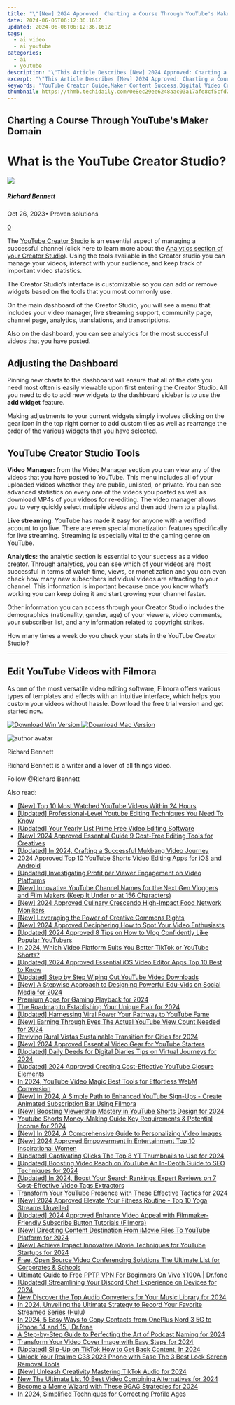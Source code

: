 ```yaml
---
title: "\"[New] 2024 Approved  Charting a Course Through YouTube's Maker Domain\""
date: 2024-06-05T06:12:36.161Z
updated: 2024-06-06T06:12:36.161Z
tags:
  - ai video
  - ai youtube
categories:
  - ai
  - youtube
description: "\"This Article Describes [New] 2024 Approved: Charting a Course Through YouTube's Maker Domain\""
excerpt: "\"This Article Describes [New] 2024 Approved: Charting a Course Through YouTube's Maker Domain\""
keywords: "YouTube Creator Guide,Maker Content Success,Digital Video Crafting,Online Video Makers,Channel Building Tips,Vlogography Essentials,Media Production Growth"
thumbnail: https://thmb.techidaily.com/0e8ec29ee6248aac03a17afe8cf5cfd2ec9d4e36dfc8648cae868f4622fb576a.jpg
---
```


## Charting a Course Through YouTube's Maker Domain

# What is the YouTube Creator Studio?

![](https://images.wondershare.com/filmora/article-images/richard-bennett.jpg)

##### Richard Bennett

 Oct 26, 2023• Proven solutions

[0](#commentsBoxSeoTemplate)

The [YouTube Creator Studio](https://tools.techidaily.com/wondershare/filmora/download/) is an essential aspect of managing a successful channel (click here to learn more about the [Analytics section of your Creator Studio](https://tools.techidaily.com/wondershare/filmora/download/)). Using the tools available in the Creator studio you can manage your videos, interact with your audience, and keep track of important video statistics.

The Creator Studio’s interface is customizable so you can add or remove widgets based on the tools that you most commonly use.

On the main dashboard of the Creator Studio, you will see a menu that includes your video manager, live streaming support, community page, channel page, analytics, translations, and transcriptions.

Also on the dashboard, you can see analytics for the most successful videos that you have posted.

## Adjusting the Dashboard

Pinning new charts to the dashboard will ensure that all of the data you need most often is easily viewable upon first entering the Creator Studio. All you need to do to add new widgets to the dashboard sidebar is to use the **add widget** feature.

Making adjustments to your current widgets simply involves clicking on the gear icon in the top right corner to add custom tiles as well as rearrange the order of the various widgets that you have selected.

## YouTube Creator Studio Tools

**Video Manager:** from the Video Manager section you can view any of the videos that you have posted to YouTube. This menu includes all of your uploaded videos whether they are public, unlisted, or private. You can see advanced statistics on every one of the videos you posted as well as download MP4s of your videos for re-editing. The video manager allows you to very quickly select multiple videos and then add them to a playlist.

**Live streaming**: YouTube has made it easy for anyone with a verified account to go live. There are even special monetization features specifically for live streaming. Streaming is especially vital to the gaming genre on YouTube.

**Analytics:** the analytic section is essential to your success as a video creator. Through analytics, you can see which of your videos are most successful in terms of watch time, views, or monetization and you can even check how many new subscribers individual videos are attracting to your channel. This information is important because once you know what’s working you can keep doing it and start growing your channel faster.

Other information you can access through your Creator Studio includes the demographics (nationality, gender, age) of your viewers, video comments, your subscriber list, and any information related to copyright strikes.

How many times a week do you check your stats in the YouTube Creator Studio?

---

## Edit YouTube Videos with Filmora

As one of the most versatile video editing software, Filmora offers various types of templates and effects with an intuitive interface, which helps you custom your videos without hassle. Download the free trial version and get started now.

[![Download Win Version](https://images.wondershare.com/filmora/guide/download-btn-win.jpg) ](https://tools.techidaily.com/wondershare/filmora/download/) [![Download Mac Version](https://images.wondershare.com/filmora/guide/download-btn-mac.jpg) ](https://tools.techidaily.com/wondershare/filmora/download/)

![author avatar](https://images.wondershare.com/filmora/article-images/richard-bennett.jpg)

Richard Bennett

Richard Bennett is a writer and a lover of all things video.

Follow @Richard Bennett

<span class="atpl-alsoreadstyle">Also read:</span>
<div><ul>
<li><a href="https://facebook-record-videos.techidaily.com/new-top-10-most-watched-youtube-videos-within-24-hours/"><u>[New] Top 10 Most Watched YouTube Videos Within 24 Hours</u></a></li>
<li><a href="https://facebook-record-videos.techidaily.com/updated-professional-level-youtube-editing-techniques-you-need-to-know/"><u>[Updated] Professional-Level Youtube Editing Techniques You Need To Know</u></a></li>
<li><a href="https://facebook-record-videos.techidaily.com/updated-your-yearly-list-prime-free-video-editing-software/"><u>[Updated] Your Yearly List  Prime Free Video Editing Software</u></a></li>
<li><a href="https://facebook-record-videos.techidaily.com/new-2024-approved-essential-guide-9-cost-free-editing-tools-for-creatives/"><u>[New] 2024 Approved  Essential Guide  9 Cost-Free Editing Tools for Creatives</u></a></li>
<li><a href="https://facebook-record-videos.techidaily.com/updated-in-2024-crafting-a-successful-mukbang-video-journey/"><u>[Updated] In 2024, Crafting a Successful Mukbang Video Journey</u></a></li>
<li><a href="https://facebook-record-videos.techidaily.com/2024-approved-top-10-youtube-shorts-video-editing-apps-for-ios-and-android/"><u>2024 Approved  Top 10 YouTube Shorts Video Editing Apps for iOS and Android</u></a></li>
<li><a href="https://facebook-record-videos.techidaily.com/updated-investigating-profit-per-viewer-engagement-on-video-platforms/"><u>[Updated] Investigating Profit per Viewer Engagement on Video Platforms</u></a></li>
<li><a href="https://facebook-record-videos.techidaily.com/new-innovative-youtube-channel-names-for-the-next-gen-vloggers-and-film-makers-keep-it-under-or-at-156-characters/"><u>[New] Innovative YouTube Channel Names for the Next Gen Vloggers and Film Makers (Keep It Under or at 156 Characters)</u></a></li>
<li><a href="https://facebook-record-videos.techidaily.com/new-2024-approved-culinary-crescendo-high-impact-food-network-monikers/"><u>[New] 2024 Approved  Culinary Crescendo  High-Impact Food Network Monikers</u></a></li>
<li><a href="https://facebook-record-videos.techidaily.com/new-leveraging-the-power-of-creative-commons-rights/"><u>[New] Leveraging the Power of Creative Commons Rights</u></a></li>
<li><a href="https://facebook-record-videos.techidaily.com/new-2024-approved-deciphering-how-to-spot-your-video-enthusiasts/"><u>[New] 2024 Approved  Deciphering How to Spot Your Video Enthusiasts</u></a></li>
<li><a href="https://facebook-record-videos.techidaily.com/updated-2024-approved-8-tips-on-how-to-vlog-confidently-like-popular-youtubers/"><u>[Updated] 2024 Approved  8 Tips on How to Vlog Confidently Like Popular YouTubers</u></a></li>
<li><a href="https://facebook-record-videos.techidaily.com/in-2024-which-video-platform-suits-you-better-tiktok-or-youtube-shorts/"><u>In 2024, Which Video Platform Suits You Better  TikTok or YouTube Shorts?</u></a></li>
<li><a href="https://facebook-record-videos.techidaily.com/updated-2024-approved-essential-ios-video-editor-apps-top-10-best-to-know/"><u>[Updated] 2024 Approved  Essential iOS Video Editor Apps  Top 10 Best to Know</u></a></li>
<li><a href="https://facebook-record-videos.techidaily.com/updated-step-by-step-wiping-out-youtube-video-downloads/"><u>[Updated] Step by Step  Wiping Out YouTube Video Downloads</u></a></li>
<li><a href="https://facebook-record-videos.techidaily.com/new-a-stepwise-approach-to-designing-powerful-edu-vids-on-social-media-for-2024/"><u>[New] A Stepwise Approach to Designing Powerful Edu-Vids on Social Media for 2024</u></a></li>
<li><a href="https://facebook-record-videos.techidaily.com/premium-apps-for-gaming-playback-for-2024/"><u>Premium Apps for Gaming Playback for 2024</u></a></li>
<li><a href="https://facebook-record-videos.techidaily.com/the-roadmap-to-establishing-your-unique-flair-for-2024/"><u>The Roadmap to Establishing Your Unique Flair for 2024</u></a></li>
<li><a href="https://facebook-record-videos.techidaily.com/updated-harnessing-viral-power-your-pathway-to-youtube-fame/"><u>[Updated] Harnessing Viral Power  Your Pathway to YouTube Fame</u></a></li>
<li><a href="https://facebook-record-videos.techidaily.com/new-earning-through-eyes-the-actual-youtube-view-count-needed-for-2024/"><u>[New] Earning Through Eyes  The Actual YouTube View Count Needed for 2024</u></a></li>
<li><a href="https://facebook-record-videos.techidaily.com/reviving-rural-vistas-sustainable-transition-for-cities-for-2024/"><u>Reviving Rural Vistas  Sustainable Transition for Cities for 2024</u></a></li>
<li><a href="https://facebook-record-videos.techidaily.com/new-2024-approved-essential-video-gear-for-youtube-starters/"><u>[New] 2024 Approved  Essential Video Gear for YouTube Starters</u></a></li>
<li><a href="https://facebook-record-videos.techidaily.com/updated-daily-deeds-for-digital-diaries-tips-on-virtual-journeys-for-2024/"><u>[Updated] Daily Deeds for Digital Diaries  Tips on Virtual Journeys for 2024</u></a></li>
<li><a href="https://facebook-record-videos.techidaily.com/updated-2024-approved-creating-cost-effective-youtube-closure-elements/"><u>[Updated] 2024 Approved  Creating Cost-Effective YouTube Closure Elements</u></a></li>
<li><a href="https://facebook-record-videos.techidaily.com/in-2024-youtube-video-magic-best-tools-for-effortless-webm-conversion/"><u>In 2024, YouTube Video Magic  Best Tools for Effortless WebM Conversion</u></a></li>
<li><a href="https://facebook-record-videos.techidaily.com/new-in-2024-a-simple-path-to-enhanced-youtube-sign-ups-create-animated-subscription-bar-using-filmora/"><u>[New] In 2024, A Simple Path to Enhanced YouTube Sign-Ups - Create Animated Subscription Bar Using Filmora</u></a></li>
<li><a href="https://facebook-record-videos.techidaily.com/new-boosting-viewership-mastery-in-youtube-shorts-design-for-2024/"><u>[New] Boosting Viewership  Mastery in YouTube Shorts Design for 2024</u></a></li>
<li><a href="https://facebook-record-videos.techidaily.com/youtube-shorts-money-making-guide-key-requirements-and-potential-income-for-2024/"><u>Youtube Shorts Money-Making Guide  Key Requirements & Potential Income for 2024</u></a></li>
<li><a href="https://facebook-record-videos.techidaily.com/new-in-2024-a-comprehensive-guide-to-personalizing-video-images/"><u>[New] In 2024, A Comprehensive Guide to Personalizing Video Images</u></a></li>
<li><a href="https://facebook-record-videos.techidaily.com/new-2024-approved-empowerment-in-entertainment-top-10-inspirational-women/"><u>[New] 2024 Approved  Empowerment in Entertainment  Top 10 Inspirational Women</u></a></li>
<li><a href="https://facebook-record-videos.techidaily.com/updated-captivating-clicks-the-top-8-yt-thumbnails-to-use-for-2024/"><u>[Updated] Captivating Clicks  The Top 8 YT Thumbnails to Use for 2024</u></a></li>
<li><a href="https://facebook-record-videos.techidaily.com/updated-boosting-video-reach-on-youtube-an-in-depth-guide-to-seo-techniques-for-2024/"><u>[Updated] Boosting Video Reach on YouTube  An In-Depth Guide to SEO Techniques for 2024</u></a></li>
<li><a href="https://facebook-record-videos.techidaily.com/updated-in-2024-boost-your-search-rankings-expert-reviews-on-7-cost-effective-video-tags-extractors/"><u>[Updated] In 2024, Boost Your Search Rankings  Expert Reviews on 7 Cost-Effective Video Tags Extractors</u></a></li>
<li><a href="https://facebook-record-videos.techidaily.com/transform-your-youtube-presence-with-these-effective-tactics-for-2024/"><u>Transform Your YouTube Presence with These Effective Tactics for 2024</u></a></li>
<li><a href="https://facebook-record-videos.techidaily.com/new-2024-approved-elevate-your-fitness-routine-top-10-yoga-streams-unveiled/"><u>[New] 2024 Approved  Elevate Your Fitness Routine - Top 10 Yoga Streams Unveiled</u></a></li>
<li><a href="https://facebook-record-videos.techidaily.com/updated-2024-approved-enhance-video-appeal-with-filmmaker-friendly-subscribe-button-tutorials-filmora/"><u>[Updated] 2024 Approved  Enhance Video Appeal with Filmmaker-Friendly Subscribe Button Tutorials (Filmora)</u></a></li>
<li><a href="https://facebook-record-videos.techidaily.com/new-directing-content-destination-from-imovie-files-to-youtube-platform-for-2024/"><u>[New] Directing Content Destination  From iMovie Files To YouTube Platform for 2024</u></a></li>
<li><a href="https://facebook-record-videos.techidaily.com/new-achieve-impact-innovative-imovie-techniques-for-youtube-startups-for-2024/"><u>[New] Achieve Impact  Innovative iMovie Techniques for YouTube Startups for 2024</u></a></li>
<li><a href="https://digital-screen-recording.techidaily.com/free-open-source-video-conferencing-solutions-the-ultimate-list-for-corporates-and-schools/"><u>Free, Open Source Video Conferencing Solutions  The Ultimate List for Corporates & Schools</u></a></li>
<li><a href="https://fake-location.techidaily.com/ultimate-guide-to-free-pptp-vpn-for-beginners-on-vivo-y100a-drfone-by-drfone-virtual-android/"><u>Ultimate Guide to Free PPTP VPN For Beginners On Vivo Y100A | Dr.fone</u></a></li>
<li><a href="https://discord-videos.techidaily.com/updated-streamlining-your-discord-chat-experience-on-devices-for-2024/"><u>[Updated] Streamlining Your Discord Chat Experience on Devices for 2024</u></a></li>
<li><a href="https://ai-video-tools.techidaily.com/new-discover-the-top-audio-converters-for-your-music-library-for-2024/"><u>New Discover the Top Audio Converters for Your Music Library for 2024</u></a></li>
<li><a href="https://digital-screen-recording.techidaily.com/in-2024-unveiling-the-ultimate-strategy-to-record-your-favorite-streamed-series-hulu/"><u>In 2024, Unveiling the Ultimate Strategy to Record Your Favorite Streamed Series (Hulu)</u></a></li>
<li><a href="https://android-transfer.techidaily.com/in-2024-5-easy-ways-to-copy-contacts-from-oneplus-nord-3-5g-to-iphone-14-and-15-drfone-by-drfone-transfer-from-android-transfer-from-android/"><u>In 2024, 5 Easy Ways to Copy Contacts from OnePlus Nord 3 5G to iPhone 14 and 15 | Dr.fone</u></a></li>
<li><a href="https://extra-resources.techidaily.com/a-step-by-step-guide-to-perfecting-the-art-of-podcast-naming-for-2024/"><u>A Step-by-Step Guide to Perfecting the Art of Podcast Naming for 2024</u></a></li>
<li><a href="https://facebook-videos.techidaily.com/transform-your-video-cover-image-with-easy-steps-for-2024/"><u>Transform Your Video Cover Image with Easy Steps for 2024</u></a></li>
<li><a href="https://tiktok-clips.techidaily.com/updated-slip-up-on-tiktok-how-to-get-back-content-in-2024/"><u>[Updated] Slip-Up on TikTok  How to Get Back Content, In 2024</u></a></li>
<li><a href="https://easy-unlock-android.techidaily.com/unlock-your-realme-c33-2023-phone-with-ease-the-3-best-lock-screen-removal-tools-by-drfone-android/"><u>Unlock Your Realme C33 2023 Phone with Ease The 3 Best Lock Screen Removal Tools</u></a></li>
<li><a href="https://tiktok-video-recordings.techidaily.com/new-unleash-creativity-mastering-tiktok-audio-for-2024/"><u>[New] Unleash Creativity  Mastering TikTok Audio for 2024</u></a></li>
<li><a href="https://video-content-creator.techidaily.com/new-the-ultimate-list-10-best-video-combining-alternatives-for-2024/"><u>New The Ultimate List 10 Best Video Combining Alternatives for 2024</u></a></li>
<li><a href="https://extra-resources.techidaily.com/become-a-meme-wizard-with-these-9gag-strategies-for-2024/"><u>Become a Meme Wizard with These 9GAG Strategies for 2024</u></a></li>
<li><a href="https://extra-approaches.techidaily.com/in-2024-simplified-techniques-for-correcting-profile-ages/"><u>In 2024, Simplified Techniques for Correcting Profile Ages</u></a></li>
</ul></div>

<ins class="adsbygoogle"
      style="display:block"
      data-ad-client="ca-pub-7571918770474297"
      data-ad-slot="8358498916"
      data-ad-format="auto"
      data-full-width-responsive="true"></ins>